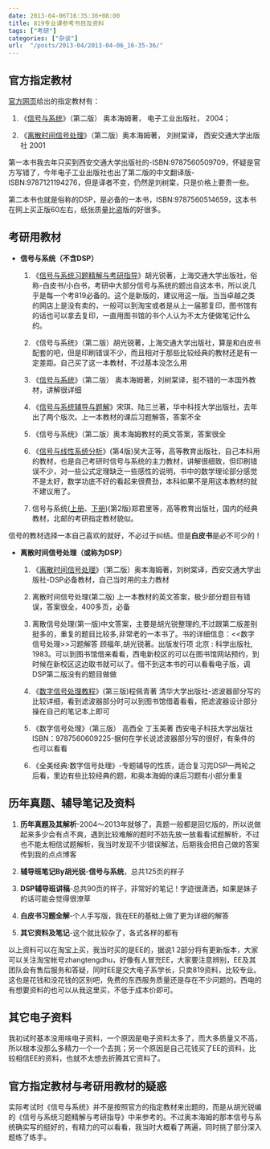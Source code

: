 ```yaml
---
date: 2013-04-06T16:35:36+08:00
title: 819专业课参考书目及资料
tags: ["考研"]
categories: ["杂谈"]
url:  "/posts/2013-04/2013-04-06_16-35-36/"
---
```


## 官方指定教材

[官方网页](http://yzb.sjtu.edu.cn/information/master/cksm.htm)给出的指定教材有：

1.  《[信号与系统](http://book.douban.com/subject/1062827/ "信号与系统")》（第二版） 奥本海姆著， 电子工业出版社， 2004；

2.  《[离散时间信号处理](http://book.douban.com/subject/1095234/ "离散时间信号处理")》（第二版）奥本海姆著， 刘树棠译，
    西安交通大学出版社 2001

第一本书我去年只买到西安交通大学出版社的-ISBN:9787560509709，怀疑是官方写错了，今年电子工业出版社也出了第二版的中文翻译版-ISBN:9787121194276，但是译者不变，仍然是刘树棠，只是价格上要贵一些。

第二本书也就是俗称的DSP，是必备的一本书，ISBN:9787560514659，这本书在网上买正版60左右，纸张质量比盗版的好很多。

## 考研用教材

-   **信号与系统（不含DSP）**

    1.  《[信号与系统习题精解与考研指导](http://book.douban.com/subject/3351442/ "信号与系统习题精解与考研指导")》胡光锐著，上海交通大学出版社，俗称-白皮书/小白书，考研中大部分信号与系统的题出自这本书，所以说几乎是每一个考819必备的。这个是新版的，建议用这一版。当当卓越之类的网店上是没有卖的，一般可以到淘宝或者是从上一届那复印，图书馆有的话也可以拿去复印，一直用图书馆的书个人认为不太方便做笔记什么的。

    2.  《信号与系统》（第二版）胡光锐著，上海交通大学出版社，算是和白皮书配套的吧，但是印刷错误不少，而且相对于那些比较经典的教材还是有一定差距。自己买了这一本教材，不过基本没怎么用

    3.  《[信号与系统](http://book.douban.com/subject/1062827/ "信号与系统")》（第二版）
        奥本海姆著，刘树棠译，挺不错的一本国外教材，讲解很详细

    4.  《[信号与系统辅导与题解](http://book.douban.com/subject/10788445/ "信号与系统辅导与题解")》宋琪、陆三兰著，华中科技大学出版社，去年出了两个版次。上一本教材的课后习题解答，答案不全

    5.  《信号与系统》（第二版）奥本海姆教材的英文答案，答案很全

    6.  《[信号与线性系统分析](http://信号与线性系统分析 "信号与线性系统分析")》(第4版)吴大正等，高等教育出版社，自己本科用的教材，也是自己考研时信号与系统的主力教材，讲解很细致，但印刷错误不少，对一些公式定理缺乏一些感性的说明，书中的数学理论部分感觉不是太好，数学功底不好的看起来很费劲，本科如果不是用这本教材的就不建议用了。

    7.  信号与系统([上册](http://book.douban.com/subject/1139562/ "上册")、[下册](http://book.douban.com/subject/1117423/ "下册"))(第2版)郑君里等，高等教育出版社，国内的经典教材，北邮的考研指定教材貌似。

信号的教材选择一本自己喜欢的就好，不必过于纠结。但是**白皮书**是必不可少的！

-   **离散时间信号处理（或称为DSP）**

    1.  《[离散时间信号处理](http://book.douban.com/subject/1095234/ "离散时间信号处理")》（第二版）奥本海姆著，刘树棠译，西安交通大学出版社-DSP必备教材，自己当时用的主力教材

    2.  离散时间信号处理(第二版) 上一本教材的英文答案，极少部分题目有错误，答案很全，400多页，必备

    3.  离散信号处理(第一版)中文答案，主要是胡光锐整理的,不过跟第二版差别挺多的，重复的题目比较多,非常老的一本书了。书的详细信息：<<数字信号处理>>习题解答 顾福年,胡光锐著。出版发行项 北京 : 科学出版社, 1983。可以到图书馆借来看看，西电新校区的可以在图书馆网站预约，到时候在新校区这边取书就可以了。借不到这本书的可以看看电子版，调DSP第二版没有的题目做做

    4.  《[数字信号处理教程](http://book.douban.com/subject/2016015/ "数字信号处理教程")》(第三版)程佩青著 清华大学出版社-滤波器部分写的比较详细，看到滤波器部分时可以到图书馆借着看看，把滤波器设计部分操在自己的笔记本上即可

    5.  《数字信号处理》（第三版） 高西全 丁玉美著 西安电子科技大学出版社 ISBN：9787560609225-据何在学长说滤波器部分写的很好，有条件的也可以看看

    6.  《全美经典:数字信号处理》-专题辅导的性质，适合复习完DSP一两轮之后看，里边有些比较经典的题，和奥本海姆的课后习题有小部分重复

## 历年真题、辅导笔记及资料

1.  **历年真题及其解析**-2004～2013年就够了，真题一般都是回忆版的，所以说做起来多少会有点不爽，遇到比较难解的题时不妨先放一放看看试题解析，不过也不能太相信试题解析，我当时发现不少错误解法，后期我会把自己做的答案传到我的点点博客

2.  **辅导班笔记By胡光锐**-**信号与系统**，总共125页的样子

3.  **DSP辅导班讲稿**-总共90页的样子，非常好的笔记！字迹很潇洒，如果是妹子的话可能会觉得很潦草

4.  **白皮书习题全解**-个人手写版，我在EE的基础上做了更为详细的解答

5.  **其它资料及笔记**-这个就比较杂了，各式各样的都有

以上资料可以在淘宝上买，我当时买的是EE的，据说1 2部分将有更新版本，大家可以关注淘宝帐号zhangtengdhu，好像有人冒充EE，大家要注意辨别，EE及其团队会有售后服务和答疑，同时EE是交大电子系学长，只卖819资料，比较专业。这也是花钱和没花钱的区别吧，免费的东西服务质量还是存在不少问题的。西电的有想要资料的也可以从我这里买，不低于成本价即可。

## 其它电子资料

我初试时基本没用啥电子资料，一个原因是电子资料太多了，而大多质量又不高，所以根本没那么多精力一个一个去挑；另一个原因是自己花钱买了EE的资料，比较相信EE的资料，也就不太想去折腾其它资料了。

## 官方指定教材与考研用教材的疑惑

实际考试时《信号与系统》并不是按照官方的指定教材来出题的，而是从胡光锐编的《信号与系统习题精解与考研指导》中来参考的。不过奥本海姆的那本信号与系统确实写的挺好的，有精力的可以看看，我当时大概看了两遍，同时挑了部分深入题练了练手。